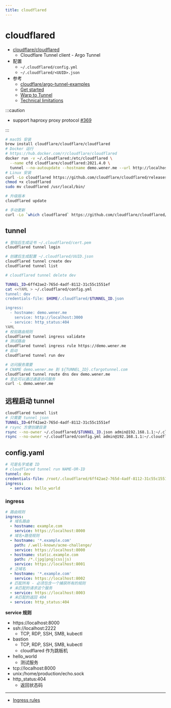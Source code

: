 ```yaml
---
title: cloudflared
---
```


# cloudflared

- [cloudflare/cloudflared](https://github.com/cloudflare/cloudflared)
  - Cloudflare Tunnel client - Argo Tunnel
- 配置
  - `~/.cloudflared/config.yml`
  - `~/.cloudflared/<UUID>.json`
- 参考
  - [cloudflare/argo-tunnel-examples](https://github.com/cloudflare/argo-tunnel-examples)
  - [Get started](https://developers.cloudflare.com/cloudflare-one/connections/connect-apps/install-and-setup/)
  - [Warp to Tunnel](https://developers.cloudflare.com/cloudflare-one/tutorials/warp-to-tunnel/)
  - [Technical limitations](https://developers.cloudflare.com/cloudflare-one/technical-limitations/)

:::caution

- support haproxy proxy protocol  [#369](https://github.com/cloudflare/cloudflared/issues/369)

:::

```bash
# macOS 安装
brew install cloudflare/cloudflare/cloudflared
# Docker 运行
# https://hub.docker.com/r/cloudflare/cloudflared
docker run -v ~/.cloudflared:/etc/cloudflared \
  --name cfd cloudflare/cloudflared:2021.4.0 \
  tunnel --no-autoupdate --hostname demo.wener.me --url http://localhost:8080
# Linux 安装
curl -Lo cloudflared https://github.com/cloudflare/cloudflared/releases/download/2021.4.0/cloudflared-linux-amd64
chmod +x cloudflared
sudo mv cloudflared /usr/local/bin/

# 升级版本
cloudflared update

# 手动更新
curl -Lo `which cloudflared` https://github.com/cloudflare/cloudflared/releases/download/2021.11.0/cloudflared-linux-amd64
```

## tunnel

```bash
# 登陆后生成证书 ~/.cloudflared/cert.pem
cloudflared tunnel login

# 创建后生成配置 ~/.cloudflared/UUID.json
cloudflared tunnel create dev
cloudflared tunnel list

# cloudflared tunnel delete dev

TUNNEL_ID=6ff42ae2-765d-4adf-8112-31c55c1551ef
cat <<YAML > ~/.cloudflared/config.yml
tunnel: dev
credentials-file: $HOME/.cloudflared/$TUNNEL_ID.json

ingress:
  - hostname: demo.wener.me
    service: http://localhost:3000
  - service: http_status:404
YAML
# 校验路由规则
cloudflared tunnel ingress validate
# 测试路由
cloudflared tunnel ingress rule https://demo.wener.me
# 启动
cloudflared tunnel run dev

# 访问服务需要
# CNAME demo.wener.me 到 ${TUNNEL_ID}.cfargotunnel.com
cloudflared tunnel route dns dev demo.wener.me
# 至此可以通过通道访问服务
curl -L demo.wener.me
```

## 远程启动 tunnel

```bash
cloudflared tunnel list
# 只需要 tunnel json
TUNNEL_ID=6ff42ae2-765d-4adf-8112-31c55c1551ef
# rsync 方便创建目录
rsync --no-owner ~/.cloudflared/$TUNNEL_ID.json admin@192.168.1.1:~/.cloudflared/
rsync --no-owner ~/.cloudflared/config.yml admin@192.168.1.1:~/.cloudflared/
```

## config.yaml

```yaml
# 可是名字或者 ID
# cloudflared tunnel run NAME-OR-ID
tunnel: dev
credentials-file: /root/.cloudflared/6ff42ae2-765d-4adf-8112-31c55c1551ef.json
ingress:
  - service: hello_world
```

### ingress

```yaml
# 路由规则
ingress:
  # 域名路由
  - hostname: example.com
    service: https://localhost:8000
  # 域名+路径规则
  - hostname: '*.example.com'
    path: /.well-known/acme-challenge/
    service: https://localhost:8000
  - hostname: static.example.com
    path: /*.(jpg|png|css|js)
    service: https://localhost:8001
  # 泛域名
  - hostname: '*.example.com'
    service: https://localhost:8002
  # 匹配所有 - 必须包含一个捕获所有的规则
  # 未匹配的请求这个服务
  - service: https://localhost:8003
  # 未匹配的返回 404
  - service: http_status:404
```

**service 规则**

- https://localhost:8000
- ssh://localhost:2222
  - TCP, RDP, SSH, SMB, kubectl
- bastion
  - TCP, RDP, SSH, SMB, kubectl
  - cloudflared 作为跳板机
- hello_world
  - 测试服务
- tcp://localhost:8000
- unix:/home/production/echo.sock
- http_status:404
  - 返回状态码

---

- [Ingress rules](https://developers.cloudflare.com/cloudflare-one/connections/connect-apps/configuration/configuration-file/ingress/)
